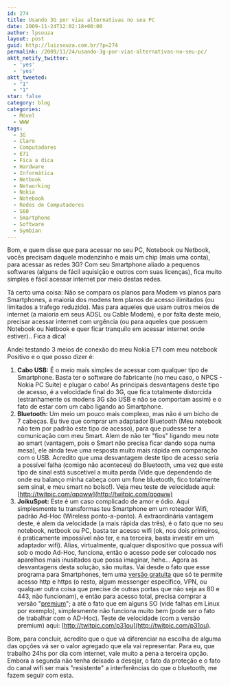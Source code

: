 ```yaml
---
id: 274
title: Usando 3G por vias alternativas no seu PC
date: 2009-11-24T12:02:18+00:00
author: lpsouza
layout: post
guid: http://luizsouza.com.br/?p=274
permalink: /2009/11/24/usando-3g-por-vias-alternativas-no-seu-pc/
aktt_notify_twitter:
  - 'yes'
  - 'yes'
aktt_tweeted:
  - "1"
  - "1"
star: false
category: blog
categories:
  - Móvel
  - WWW
tags:
  - 3G
  - Claro
  - Computadores
  - E71
  - Fica a dica
  - Hardware
  - Informática
  - Netbook
  - Networking
  - Nokia
  - Notebook
  - Redes de Computadores
  - S60
  - Smartphone
  - Software
  - Symbian
---
```

Bom, e quem disse que para acessar no seu PC, Notebook ou Netbook, vocês precisam daquele modenzinho e mais um chip (mais uma conta), para acessar as redes 3G? Com seu Smartphone aliado a pequenos softwares (alguns de fácil aquisição e outros com suas licenças), fica muito simples e fácil acessar internet por meio destas redes.

Tá certo uma coisa: Não se compara os planos para Modem vs planos para Smartphones, a maioria dos modens tem planos de acesso ilimitados (ou limitados a trafego reduzido). Mas para aqueles que usam outros meios de internet (a maioria em seus ADSL ou Cable Modem), e por falta deste meio, precisar acessar internet com urgência (ou para aqueles que possuem Notebook ou Netbook e quer ficar tranquilo em acessar internet onde estiver).. Fica a dica!

Andei testando 3 meios de conexão do meu Nokia E71 com meu notebook Positivo e o que posso dizer é:

1. **Cabo USB:** É o meio mais simples de acessar com qualquer tipo de Smartphone. Basta ter o software do fabricante (no meu caso, o NPCS - Nokia PC Suite) e plugar o cabo! As principais desvantagens deste tipo de acesso, é a velocidade final do 3G, que fica totalmente distorcida (estranhamente os modens 3G são USB e não se comportam assim) e o fato de estar com um cabo ligando ao Smartphone.
2. **Bluetooth:** Um meio um pouco mais complexo, mas não é um bicho de 7 cabeças. Eu tive que comprar um adaptador Bluetooth (Meu notebook não tem por padrão este tipo de acesso), para que pudesse ter a comunicação com meu Smart. Alem de não ter "fios" ligando meu note ao smart (vantagem, pois o Smart não precisa ficar dando sopa numa mesa), ele ainda teve uma resposta muito mais rápida em comparação com o USB. Acredito que uma desvantagem deste tipo de acesso seria a possível falha (comigo não aconteceu) do Bluetooth, uma vez que este tipo de sinal está suscetível a muita perda (Vide que dependendo de onde eu balanço minha cabeça com um fone bluetooth, fico totalmente sem sinal, e meu smart no bolso!). Veja meu teste de velocidade aqui: [http://twitpic.com/qpqww](http://twitpic.com/qpqww)
3. **JoikuSpot:** Este é um caso complicado de amor e ódio. Aqui simplesmente tu transformas teu Smartphone em um roteador Wifi, padrão Ad-Hoc (Wireless ponto-a-ponto). A extraordinária vantagem deste, é alem da velocidade (a mais rápida das três), é o fato que no seu notebook, netbook ou PC, basta ter acesso wifi (ok, nos dois primeiros, é praticamente impossível não ter, e na terceira, basta investir em um adaptador wifi). Alias, virtualmente, qualquer dispositivo que possua wifi sob o modo Ad-Hoc, funciona, então o acesso pode ser colocado nos aparelhos mais inusitados que possa imaginar, hehe... Agora as desvantagens desta solução, são muitas. Vai desde o fato que esse programa para Smartphones, tem uma [versão gratuita](http://www.joiku.com/?action=products&mode=productDetails&product_id=310) que só te permite acesso http e https (o resto, algum messenger especifico, VPN, ou qualquer outra coisa que precise de outras portas que não seja as 80 e 443, não funcionam), e então para acesso total, precisa comprar a versão "[premium](http://www.joikushop.com/?action=products&mode=productDetails&product_id=33)"; a até o fato que em alguns SO (vide falhas em Linux por exemplo), simplesmente não funciona muito bem (pode ser o fato de trabalhar com o AD-Hoc). Teste de velocidade (com a versão premium) aqui: [http://twitpic.com/p31ou](http://twitpic.com/p31ou).

Bom, para concluir, acredito que o que vá diferenciar na escolha de alguma das opções vá ser o valor agregado que ela vai representar. Para eu, que trabalho 24hs por dia com internet, vale muito a pena a terceira opção. Embora a segunda não tenha deixado a desejar, o fato da proteção e o fato do canal wifi ser mais "resistente" a interferências do que o bluetooth, me fazem seguir com esta.
